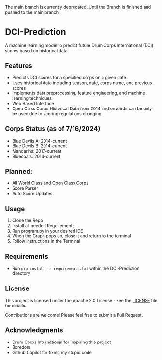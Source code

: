 The main branch is currently deprecated. Until the Branch is finished and pushed to the main branch.


# DCI-Prediction
A machine learning model to predict future Drum Corps International (DCI) scores based on historical data.

## Features

- Predicts DCI scores for a specified corps on a given date
- Uses historical data including season, date, corps name, and previous scores
- Implements data preprocessing, feature engineering, and machine learning techniques
- Web Based Interface 
- Open Class Corps Historical Data from 2014 and onwards can be only be used due to scoring regulations changing

## Corps Status (as of 7/16/2024)
 - Blue Devils A: 2014-current
 - Blue Devils B: 2014-current
 - Mandarins: 2017-current
 - Bluecoats: 2014-current

## Planned:
- All World Class and Open Class Corps
- Score Parser
- Auto Score Updates

## Usage
1. Clone the Repo
2. Install all needed Requirements
3. Run program.py in your desired IDE
4. When the Graph pops up, close it and return to the terminal
5. Follow instructions in the Terminal


## Requirements
- Run `pip install -r requirements.txt` within the DCI-Prediction directory

## License

This project is licensed under the Apache 2.0 License - see the [LICENSE](LICENSE) file for details.

Contributions are welcome! Please feel free to submit a Pull Request.

## Acknowledgments

- Drum Corps International for inspiring this project
- Boredom
- Github Copilot for fixing my stupid code
